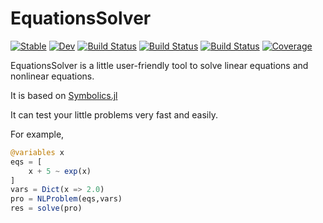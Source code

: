 # EquationsSolver

[![Stable](https://img.shields.io/badge/docs-stable-blue.svg)](https://jake484.github.io/EquationsSolver.jl/)
[![Dev](https://img.shields.io/badge/docs-dev-blue.svg)](https://jake484.github.io/EquationsSolver.jl/)
[![Build Status](https://travis-ci.com/jake484/EquationsSolver.jl.svg?branch=main)](https://travis-ci.com/jake484/EquationsSolver.jl)
[![Build Status](https://ci.appveyor.com/api/projects/status/github/jake484/EquationsSolver.jl?svg=true)](https://ci.appveyor.com/project/jake484/EquationsSolver-jl)
[![Build Status](https://api.cirrus-ci.com/github/jake484/EquationsSolver.jl.svg)](https://cirrus-ci.com/github/jake484/EquationsSolver.jl)
[![Coverage](https://codecov.io/gh/jake484/EquationsSolver.jl/branch/main/graph/badge.svg)](https://codecov.io/gh/jake484/EquationsSolver.jl)

EquationsSolver is a little user-friendly tool to solve linear equations and nonlinear equations.

It is based on [Symbolics.jl](https://github.com/JuliaSymbolics/Symbolics.jl)

It can test your little problems very fast and easily.

For example,

```julia
@variables x
eqs = [
    x + 5 ~ exp(x)
]
vars = Dict(x => 2.0)
pro = NLProblem(eqs,vars)
res = solve(pro)
```


